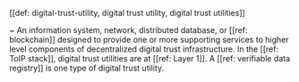 [[def: digital-trust-utility, digital trust utility, digital trust utilities]]

~ An information system, network, distributed database, or [[ref: blockchain]] designed to provide one or more supporting services to higher level components of decentralized digital trust infrastructure. In the [[ref: ToIP stack]], digital trust utilities are at [[ref: Layer 1]]. A [[ref: verifiable data registry]] is one type of digital trust utility.
